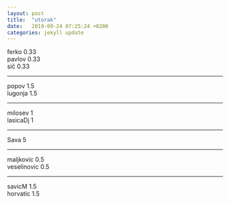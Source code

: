 ```yaml
---
layout: post
title:  "utorak"
date:   2019-09-24 07:25:24 +0200
categories: jekyll update
---
```


ferko 0.33  
pavlov 0.33  
sič 0.33  

***

popov 1.5  
lugonja 1.5  

***

milosev 1  
lasicaDj 1  

***

Sava 5  

***

maljkovic 0.5  
veselinovic 0.5  

***

savicM 1.5  
horvatic 1.5  